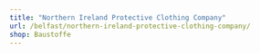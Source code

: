 ```yaml
---
title: "Northern Ireland Protective Clothing Company"
url: /belfast/northern-ireland-protective-clothing-company/
shop: Baustoffe
---
```

